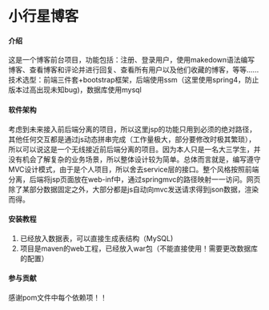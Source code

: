 # 小行星博客

#### 介绍
这是一个博客前台项目，功能包括：注册、登录用户，使用makedown语法编写博客、查看博客和评论并进行回复、查看所有用户以及他们收藏的博客，等等......
技术选型：前端三件套+bootstrap框架，后端使用ssm（这里使用spring4，防止版本过高出现未知bug)，数据库使用mysql

#### 软件架构
考虑到未来接入前后端分离的项目，所以这里jsp的功能只用到必须的绝对路径，其他任何交互都是通过js动态拼串完成（工作量极大，部分要修改时极其繁琐），所以可以说这是一个无线接近前后端分离的项目。因为本人只是一名大三学生，并没有机会了解复杂的业务场景，所以整体设计较为简单。总体而言就是，编写遵守MVC设计模式，由于是个人项目，所以舍去service层的接口。整个风格按照前端分离，后端将jsp页面放在web-inf中，通过springmvc的路径映射一一访问。网页除了某部分数据固定之外，大部分都是js自动向mvc发送请求得到json数据，渲染而得。


#### 安装教程

1.  已经放入数据表，可以直接生成表结构（MySQL)
2.  项目是maven的web工程，已经放入war包（不能直接使用！需要更改数据库的配置）


#### 参与贡献

感谢pom文件中每个依赖项！！
